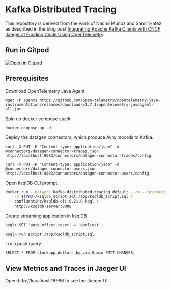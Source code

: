 # Kafka Distributed Tracing

This repository is derived from the work of Nacho Munoz and Samir Hafez as described in the blog post [Integrating Apache Kafka Clients with CNCF Jaeger at Funding Circle Using OpenTelemetry](https://www.confluent.io/blog/integrate-kafka-and-jaeger-for-distributed-tracing-and-monitoring/).

## Run in Gitpod

[![Open in Gitpod](https://gitpod.io/button/open-in-gitpod.svg)](https://gitpod.io/#https://github.com/chuck-confluent/kafka-distributed-tracing)

## Prerequisites

Download OpenTelemetry Java Agent

```
wget -P agents https://github.com/open-telemetry/opentelemetry-java-instrumentation/releases/download/v1.7.1/opentelemetry-javaagent-all.jar
```

Spin up docker compose stack 

```
docker-compose up -d
```

Deploy the datagen connectors, which produce Avro records to Kafka.

```
curl -X PUT -H "Content-type: application/json" -d @connectors/datagen-connector-trades.json http://localhost:8083/connectors/datagen-connector-trades/config

curl -X PUT -H "Content-type: application/json" -d @connectors/datagen-connector-users.json http://localhost:8083/connectors/datagen-connector-users/config
```

Open ksqlDB CLI prompt.

```bash
docker run --network kafka-distributed-tracing_default --rm --interactive --tty \
    -v ${PWD}/ksqldb_script.sql:/app/ksqldb_script.sql \
    confluentinc/ksqldb-cli:0.21.0 ksql \
    http://ksqldb-server:8088
```


Create streaming application in ksqlDB

```
ksql> SET 'auto.offset.reset' = 'earliest';

ksql> run script /app/ksqldb_script.sql
```

Try a push query

```
SELECT * FROM stockapp_dollars_by_zip_5_min EMIT CHANGES;
```

## View Metrics and Traces in Jaeger UI

Open http://localhost:16686 to see the Jaeger UI.